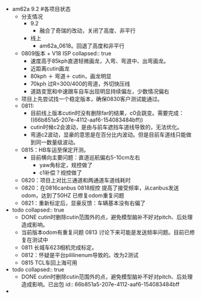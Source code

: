 - am62a 9.2 #各项目状态
	- 分支情况
		- 9.2
			- 融合了奇瑞的改动，关闭了高度、非平行
		- 线上
			- am62a_0618。回退了高度和非平行
	- 0809版本 + V18 ISP
	  collapsed:: true
		- 速度高于85kph直道轻微画龙，入弯、弯道中、出弯画龙。
		- 近距离cutin画龙
		- 80kph ＋ 弯道＋ cutin，画龙明显
		- 70kph 过R=300/400的弯道，外切快压线
		- 道路变宽和中速跟车自车出现明显持续偏左，少数情况偏右
	- 项目上先尝试找一个稳定版本，确保0830客户测试能通过。
	- 0811:
		- 目前线上版本cutin时没有删除far的结果，c0会跳变。需要完成： ((66b851a5-207e-4112-aaf6-154083484bff))
		- cutin时候c2会波动，是由与前车遮挡车道线导致的，无法优化。
		- 弯道c2波动，显豪的意思是在百分比内波动。但是目前车道线只能做到同一数量级波动。
	- 0815：HB车运至保定开测。
		- 目前横向主要问题：直道巡航偏右5-10cm左右
			- yaw角标定，规控做了
			- c1补偿？规控做了
	- 0820：项目上对比三通道和两通道车道线耗时
	- 0820：在0816canbus 0818规控 提高了接受频率，从canbus发送odom，达到了50HZ 已修复odom重复问题
	- 0821：重新标定后，显豪反馈：车辆基本没有右偏了
- todo
  collapsed:: true
	- DONE cutin时删除cutin范围外的点，避免模型脑补不好对pitch、后处理造成影响。
	- 当前版本odom有重复问题 0813 讨论下来可能是发送频率问题。目前已修复在测试中
	- 0811 长城车623相机完成标定。
	- 0812：怀疑是平台pililinenum导致的。改为2测试
	- 0815 TCL车回上海可用
- todo
  collapsed:: true
	- DONE cutin时删除cutin范围外的点，避免模型脑补不好对pitch、后处理造成影响。已出包
	  id:: 66b851a5-207e-4112-aaf6-154083484bff
-